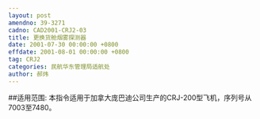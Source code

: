 ```yaml
---
layout: post
amendno: 39-3271
cadno: CAD2001-CRJ2-03
title: 更换货舱烟雾探测器
date: 2001-07-30 00:00:00 +0800
effdate: 2001-08-01 00:00:00 +0800
tag: CRJ2
categories: 民航华东管理局适航处
author: 郝炜
---
```


##适用范围:
本指令适用于加拿大庞巴迪公司生产的CRJ-200型飞机，序列号从7003至7480。

